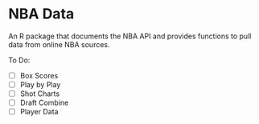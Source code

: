 # NBA Data
An R package that documents the NBA API and provides functions to pull data from online NBA sources.

To Do:

- [ ] Box Scores
- [ ] Play by Play
- [ ] Shot Charts
- [ ] Draft Combine
- [ ] Player Data
